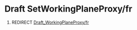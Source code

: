 # Draft SetWorkingPlaneProxy/fr
1.  REDIRECT [Draft\_WorkingPlaneProxy/fr](Draft_WorkingPlaneProxy/fr.md)
